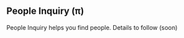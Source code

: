 People Inquiry (π)
----------------
People Inquiry helps you find people.  Details to follow (soon)
